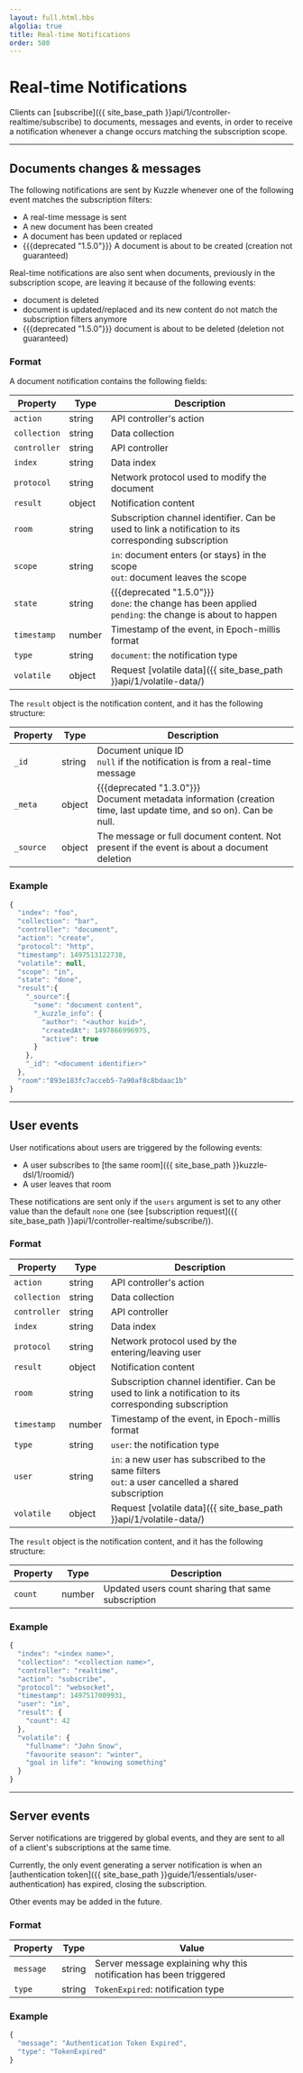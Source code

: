 ```yaml
---
layout: full.html.hbs
algolia: true
title: Real-time Notifications
order: 500
---
```


# Real-time Notifications

Clients can [subscribe]({{ site_base_path }}api/1/controller-realtime/subscribe) to documents, messages and events, in order to receive a notification whenever a change occurs matching the subscription scope.

---

## Documents changes & messages

The following notifications are sent by Kuzzle whenever one of the following event matches the subscription filters:

* A real-time message is sent
* A new document has been created
* A document has been updated or replaced
* {{{deprecated "1.5.0"}}} A document is about to be created (creation not guaranteed)

Real-time notifications are also sent when documents, previously in the subscription scope, are leaving it because of the following events:

* document is deleted
* document is updated/replaced and its new content do not match the subscription filters anymore
* {{{deprecated "1.5.0"}}} document is about to be deleted (deletion not guaranteed)

### Format

A document notification contains the following fields:

| Property | Type |Description       |
|--------------------|------|------------------|
| `action` | string | API controller's action  |
| `collection` | string | Data collection |
| `controller` | string | API controller  |
| `index` | string | Data index |
| `protocol` | string | Network protocol used to modify the document |
| `result` | object | Notification content |
| `room` | string | Subscription channel identifier. Can be used to link a notification to its corresponding subscription |
| `scope` | string | `in`: document enters (or stays) in the scope<br/>`out`: document leaves the scope |
| `state` | string | {{{deprecated "1.5.0"}}}<br/>`done`: the change has been applied<br/>`pending`: the change is about to happen | `pending`, `done` |
|`timestamp` | number | Timestamp of the event, in Epoch-millis format |
| `type` | string | `document`: the notification type |
| `volatile` | object | Request [volatile data]({{ site_base_path }}api/1/volatile-data/) |

The `result` object is the notification content, and it has the following structure:

| Property | Type |Description       |
|--------------------|------|------------------|
| `_id` | string | Document unique ID<br/>`null` if the notification is from a real-time message|
| `_meta` | object | {{{deprecated "1.3.0"}}}<br/>Document metadata information (creation time, last update time, and so on). Can be null. |
| `_source` | object | The message or full document content. Not present if the event is about a document deletion |


### Example

```js
{
  "index": "foo",
  "collection": "bar",
  "controller": "document",
  "action": "create",
  "protocol": "http",
  "timestamp": 1497513122738,
  "volatile": null,
  "scope": "in",
  "state": "done",
  "result":{
    "_source":{
      "some": "document content",
      "_kuzzle_info": {
        "author": "<author kuid>",
        "createdAt": 1497866996975,
        "active": true
      }
    },
    "_id": "<document identifier>"
  },
  "room":"893e183fc7acceb5-7a90af8c8bdaac1b"
}
```

---

## User events

User notifications about users are triggered by the following events:

* A user subscribes to [the same room]({{ site_base_path }}kuzzle-dsl/1/roomid/)
* A user leaves that room

These notifications are sent only if the `users` argument is set to any other value than the default `none` one (see [subscription request]({{ site_base_path }}api/1/controller-realtime/subscribe/)).

### Format

| Property | Type |Description       |
|--------------------|------|------------------|
| `action` | string | API controller's action  |
| `collection` | string | Data collection |
| `controller` | string | API controller  |
| `index` | string | Data index |
| `protocol` | string | Network protocol used by the entering/leaving user |
| `result` | object | Notification content |
| `room` | string | Subscription channel identifier. Can be used to link a notification to its corresponding subscription |
|`timestamp` | number | Timestamp of the event, in Epoch-millis format |
| `type` | string | `user`: the notification type |
| `user` | string | `in`: a new user has subscribed to the same filters<br/>`out`: a user cancelled a shared subscription |
| `volatile` | object | Request [volatile data]({{ site_base_path }}api/1/volatile-data/) |

The `result` object is the notification content, and it has the following structure:

| Property | Type |Description       |
|--------------------|------|------------------|
| `count` | number |  Updated users count sharing that same subscription |

### Example

```js
{
  "index": "<index name>",
  "collection": "<collection name>",
  "controller": "realtime",
  "action": "subscribe",
  "protocol": "websocket",
  "timestamp": 1497517009931,
  "user": "in",
  "result": {
    "count": 42
  },
  "volatile": {
    "fullname": "John Snow",
    "favourite season": "winter",
    "goal in life": "knowing something"
  }
}
```

---

## Server events

Server notifications are triggered by global events, and they are sent to all of a client's subscriptions at the same time.

Currently, the only event generating a server notification is when an [authentication token]({{ site_base_path }}guide/1/essentials/user-authentication) has expired, closing the subscription.

Other events may be added in the future.

### Format

| Property | Type | Value |
|--------------------|------|------------------|
| `message` | string | Server message explaining why this notification has been triggered |
| `type` | string | `TokenExpired`: notification type |

### Example

```js
{
  "message": "Authentication Token Expired",
  "type": "TokenExpired"
}
```
